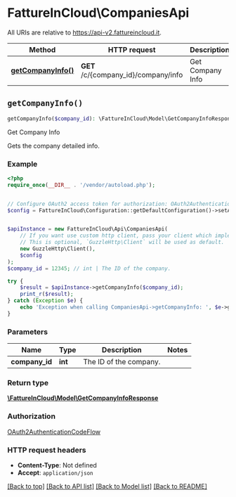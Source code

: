 # FattureInCloud\CompaniesApi

All URIs are relative to https://api-v2.fattureincloud.it.

Method | HTTP request | Description
------------- | ------------- | -------------
[**getCompanyInfo()**](CompaniesApi.md#getCompanyInfo) | **GET** /c/{company_id}/company/info | Get Company Info


## `getCompanyInfo()`

```php
getCompanyInfo($company_id): \FattureInCloud\Model\GetCompanyInfoResponse
```

Get Company Info

Gets the company detailed info.

### Example

```php
<?php
require_once(__DIR__ . '/vendor/autoload.php');


// Configure OAuth2 access token for authorization: OAuth2AuthenticationCodeFlow
$config = FattureInCloud\Configuration::getDefaultConfiguration()->setAccessToken('YOUR_ACCESS_TOKEN');


$apiInstance = new FattureInCloud\Api\CompaniesApi(
    // If you want use custom http client, pass your client which implements `GuzzleHttp\ClientInterface`.
    // This is optional, `GuzzleHttp\Client` will be used as default.
    new GuzzleHttp\Client(),
    $config
);
$company_id = 12345; // int | The ID of the company.

try {
    $result = $apiInstance->getCompanyInfo($company_id);
    print_r($result);
} catch (Exception $e) {
    echo 'Exception when calling CompaniesApi->getCompanyInfo: ', $e->getMessage(), PHP_EOL;
}
```

### Parameters

Name | Type | Description  | Notes
------------- | ------------- | ------------- | -------------
 **company_id** | **int**| The ID of the company. |

### Return type

[**\FattureInCloud\Model\GetCompanyInfoResponse**](../Model/GetCompanyInfoResponse.md)

### Authorization

[OAuth2AuthenticationCodeFlow](../../README.md#OAuth2AuthenticationCodeFlow)

### HTTP request headers

- **Content-Type**: Not defined
- **Accept**: `application/json`

[[Back to top]](#) [[Back to API list]](../../README.md#endpoints)
[[Back to Model list]](../../README.md#models)
[[Back to README]](../../README.md)

